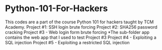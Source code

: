 # Python-101-For-Hackers
This codes are a part of the course Python 101 for hackers taught by TCM Academy.
Project #1: SSH login brute forcing
Project #2: SHA256 password cracking
Project #3 - Web login form brute forcing
*The sub-folder app contains the web app that I used to test Project #3
Project #4 - Exploiting a SQL injection
Project #5 - Exploiting a restricted SQL injection


